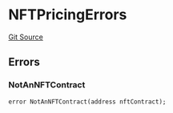 # NFTPricingErrors
[Git Source](https://github.com/thrackle-io/tron/blob/192018a749cd70c7df311296c3236b79e11af0f3/src/common/IErrors.sol)


## Errors
### NotAnNFTContract

```solidity
error NotAnNFTContract(address nftContract);
```

